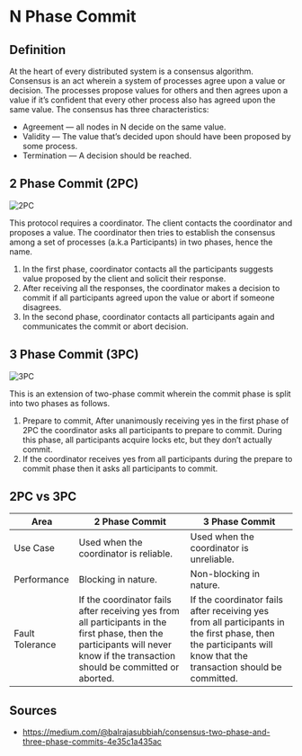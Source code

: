 # N Phase Commit

## Definition

At the heart of every distributed system is a consensus algorithm. Consensus is an act wherein a system of processes agree upon a value or decision. The processes propose values for others and then agrees upon a value if it’s confident that every other process also has agreed upon the same value. The consensus has three characteristics:

- Agreement — all nodes in N decide on the same value.
- Validity — The value that’s decided upon should have been proposed by some process.
- Termination — A decision should be reached.

## 2 Phase Commit (2PC)

![2PC](https://www.researchgate.net/profile/Neeraj-Suri/publication/267854236/figure/fig2/AS:647167379243026@1531308135514/The-2-phase-commit-protocol.png)

This protocol requires a coordinator. The client contacts the coordinator and proposes a value. The coordinator then tries to establish the consensus among a set of processes (a.k.a Participants) in two phases, hence the name.

1. In the first phase, coordinator contacts all the participants suggests value proposed by the client and solicit their response.
2. After receiving all the responses, the coordinator makes a decision to commit if all participants agreed upon the value or abort if someone disagrees.
3. In the second phase, coordinator contacts all participants again and communicates the commit or abort decision.


## 3 Phase Commit (3PC)

![3PC](https://www.researchgate.net/profile/Neeraj-Suri/publication/267854236/figure/fig3/AS:647167379267586@1531308135544/The-3-phase-commit-protocol.png)

This is an extension of two-phase commit wherein the commit phase is split into two phases as follows.

1. Prepare to commit, After unanimously receiving yes in the first phase of 2PC the coordinator asks all participants to prepare to commit. During this phase, all participants acquire locks etc, but they don’t actually commit.
2. If the coordinator receives yes from all participants during the prepare to commit phase then it asks all participants to commit.

## 2PC vs 3PC

| Area | 2 Phase Commit | 3 Phase Commit |
| ---- | -------------- | -------------- |
| Use Case | Used when the coordinator is reliable. | Used when the coordinator is unreliable. |
| Performance | Blocking in nature. | Non-blocking in nature. |
| Fault Tolerance | If the coordinator fails after receiving yes from all participants in the first phase, then the participants will never know if the transaction should be committed or aborted. | If the coordinator fails after receiving yes from all participants in the first phase, then the participants will know that the transaction should be committed. |

## Sources

- <https://medium.com/@balrajasubbiah/consensus-two-phase-and-three-phase-commits-4e35c1a435ac>